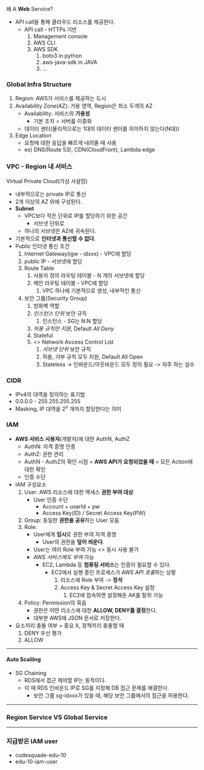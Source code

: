 왜 A **Web** Service?
- API call을 통해 클라우드 리소스를 제공한다.
	- API call - HTTPs 기반
		1. Management console
		2. AWS CLI
		3. AWS SDK
			1. boto3 in python
			2. aws-java-sdk in JAVA
			3. ...
### Global Infra Structure
1. Region: AWS가 서비스를 제공하는 도시
2. Availability Zone(AZ): 가용 영역, Region은 최소 두개의 AZ
	- Availability: 서비스의 **가용성**
		- 기본 조치 = 서버를 이중화
	- 데이터 센터(물리적으로는 1대의 데이터 센터를 의미하지 않는다(N대))
3. Edge Location
	- 요청에 대한 응답을 빠르게 내려줄 때 사용
	- ex) DNS(Route 53), CDN(CloudFront), Lambda edge
### VPC - Region 내 서비스
Virtual Private Cloud(가상 사설망)
- 내부적으로는 private IP로 통신
- 2개 이상의 AZ 위에 구성된다.
- **Subnet**
	- VPC보다 작은 단위로 IP를 할당하기 위한 공간
		- 서브넷 단위로 
	- 하나의 서브넷은 AZ에 귀속된다.
- 기본적으로 **인터넷과 통신할 수 없다**.
- Public 인터넷 통신 조건
	1. Internet Gateway(igw - idxxx) - VPC에 할당
	2. public IP - 서브넷에 할당
	3. Route Table
		1. 사용자 정의 라우팅 테이블 - N 개의 서브넷에 할당
		2. 메인 라우팅 테이블 - VPC에 할당
			1. VPC 하나에 기본적으로 생성, 내부적인 통신
	4. 보안 그룹(Security Group)
		1. 방화벽 역할
		2. *인스턴스 단위* 보안 규칙
			1. 인스턴스 - SG는 N:N 할당
		3. *허용 규칙만 지원*, Default *All Deny*
		4. Stateful
		5. <> Network Access Control List
			1. *서브넷 단위* 보안 규칙
			2. 허용, 거부 규칙 모두 지원, Default All Open
			3. Stateless -> 인바운드/아웃바운드 모두 정의 필요 -> 자주 하는 실수
### CIDR
- IPv4의 대역을 정의하는 표기법
- 0.0.0.0 - 255.255.255.255
- Masking, IP 대역을 $2^n$ 개까지 할당한다는 의미
### IAM
- **AWS 서비스 사용자**(개발자)에 대한 AuthN, AuthZ
	- AuthN: 자격 증명 인증
	- AuthZ: 권한 관리
	- AuthN - AuthZ의 확인 시점 = **AWS API가 요청되었을 때** = 모든 Action에 대한 확인
	- 인증 수단
- IAM 구성요소
	1. User: AWS 리소스에 대한 액세스 **권한 부여 대상**
		- User 인증 수단
			- Account + userId + pw
			- Access Key(ID) / Secret Access Key(PW)
	2. Group: 동일한 **권한을 공유**하는 User 모음
	3. Role:
		- User에게 **임시**로 권한 부여 자격 증명
			- User의 권한을 **덮어 씌운다**.
		- User는 여러 Role 부여 가능 <> 동시 사용 불가
		- *AWS 서비스에도 부여* 가능
			- EC2, Lambda 등 **컴퓨팅 서비스**는 인증이 필요할 수 있다.
				- EC2에서 실행 중인 프로세스가 *AWS API 호출*하는 상황
					1. 리소스에 Role 부여 -> **정석**
					2. Access Key & Secret Access Key 설정
						1. EC2에 접속하면 설정해둔 AK를 탈취 가능
	4. Policy: Permission의 묶음
		- 권한은 어떤 리소스에 대한 **ALLOW, DENY를 결정**한다.
		- 대부분 AWS에 JSON 문서로 저장한다.
- 요소끼리 충돌 여부 = 중요 X, 정책끼리 충돌할 때
	1. DENY 우선 평가
	2. ALLOW
---
#### Auto Scailing
- SG Chaining
	- RDS에서 접근 제어할 IP는 동적이다.
	- 이 때 RDS 인바운드 IP로 SG를 지정해 DB 접근 문제를 해결한다.
		- 보안 그룸 sg-idxxx가 있을 때, 해당 보안 그룹에서의 접근을 허용한다.
---
### Region Service VS Global Service
---
### 지급받은 IAM user
- codesquade-edu-10
- edu-10-iam-user